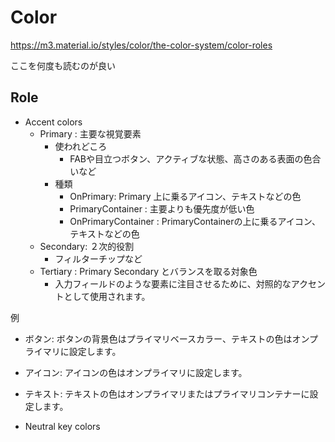# Color 

https://m3.material.io/styles/color/the-color-system/color-roles

ここを何度も読むのが良い

## Role

- Accent colors
    - Primary : 主要な視覚要素
        - 使われどころ
            - FABや目立つボタン、アクティブな状態、高さのある表面の色合いなど
        - 種類
            - OnPrimary: Primary 上に乗るアイコン、テキストなどの色
            - PrimaryContainer : 主要よりも優先度が低い色
            - OnPrimaryContainer : PrimaryContainerの上に乗るアイコン、テキストなどの色
    - Secondary: ２次的役割
        - フィルターチップなど
    - Tertiary : Primary Secondary とバランスを取る対象色
        - 入力フィールドのような要素に注目させるために、対照的なアクセントとして使用されます。


例
- ボタン: ボタンの背景色はプライマリベースカラー、テキストの色はオンプライマリに設定します。
- アイコン: アイコンの色はオンプライマリに設定します。
- テキスト: テキストの色はオンプライマリまたはプライマリコンテナーに設定します。

- Neutral key colors

## 